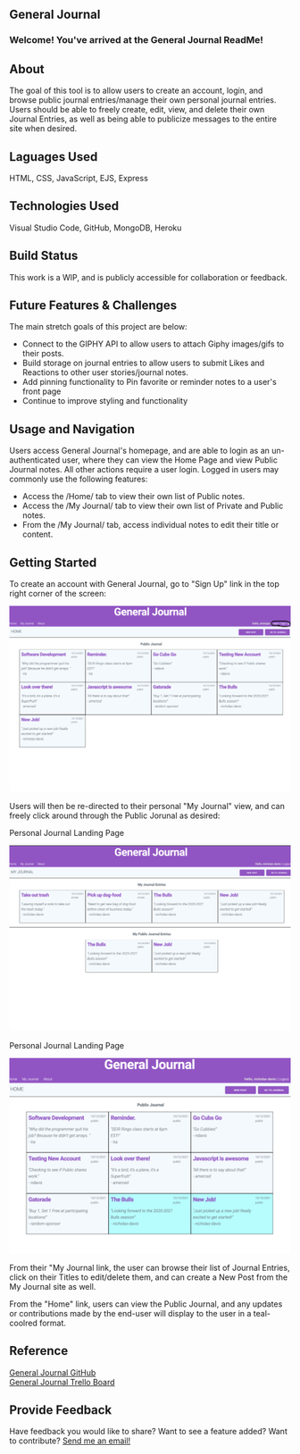 General Journal
---
<h3>Welcome! You've arrived at the General Journal ReadMe!</h3>
<h2>About</h2>
<p>The goal of this tool is to allow users to create an account, login, and browse public journal entries/manage their own personal journal entries. Users should be able to freely create, edit, view, and delete their own Journal Entries, as well as being able to publicize messages to the entire site when desired.
<h2>Laguages Used</h2>
<p>HTML, CSS, JavaScript, EJS, Express</p>
<h2>Technologies Used</h2>
<p>Visual Studio Code, GitHub, MongoDB, Heroku</p>
<h2>Build Status</h2>
<p>This work is a WIP, and is publicly accessible for collaboration or feedback. </p>
<h2>Future Features & Challenges</h2>
<p>The main stretch goals of this project are below:</p>
<ul>
<li>Connect to the GIPHY API to allow users to attach Giphy images/gifs to their posts.</li>
<li>Build storage on journal entries to allow users to submit Likes and Reactions to other user stories/journal notes.</li>
<li>Add pinning functionality to Pin favorite or reminder notes to a user's front page</li>
<li>Continue to improve styling and functionality</li>
</ul>
<h2>Usage and Navigation</h2>
<p>Users access General Journal's homepage, and are able to login as an un-authenticated user, where they can view the Home Page and view Public Journal notes. All other actions require a user login. Logged in users may commonly use the following features:</p>
<ul>
<li>Access the /Home/ tab to view their own list of Public notes.</li>
<li>Access the /My Journal/ tab to view their own list of Private and Public notes.</li>
<li>From the /My Journal/ tab, access individual notes to edit their title or content.</li>
</ul>
<h2>Getting Started</h2>
<p>To create an account with General Journal, go to "Sign Up" link in the top right corner of the screen:</p>
<img src="./pictures/login-instruct.png" class="pics">
<p>Users will then be re-directed to their personal "My Journal" view, and can freely click around through the Public Jorunal as desired:</p>
<p>Personal Journal Landing Page</p>
<img src="./pictures/personal-view.png" class="pics">
<p>Personal Journal Landing Page</p>
<img src="./pictures/login-view.png" class="pics">
<br>
<p>From their "My Journal link, the user can browse their list of Journal Entries, click on their Titles to edit/delete them, and can create a New Post from the My Journal site as well.</p>
<p>From the "Home" link, users can view the Public Journal, and any updates or contributions made by the end-user will display to the user in a teal-coolred format.</p>
<h2>Reference</h2>
<a href="https://github.com/nickdavis1018/general-journal">General Journal GitHub<a><br>
<a href="https://trello.com/b/NOQi8o0L/general-journal-development">General Journal Trello Board<a><br>
<h2>Provide Feedback</h2>
<p>Have feedback you would like to share? Want to see a feature added? Want to contribute? <a href = "mailto: nickdavis1018@gmail.com">Send me an email!</a><br></p>